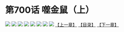 # 第700话 噬金鼠（上）
![](https://mhpic.xiaomingtaiji.net/comic/D/斗破苍穹拆分版/700话/1.jpg-zymk.middle.webp)
![](https://mhpic.xiaomingtaiji.net/comic/D/斗破苍穹拆分版/700话/2.jpg-zymk.middle.webp)
![](https://mhpic.xiaomingtaiji.net/comic/D/斗破苍穹拆分版/700话/3.jpg-zymk.middle.webp)
![](https://mhpic.xiaomingtaiji.net/comic/D/斗破苍穹拆分版/700话/4.jpg-zymk.middle.webp)
![](https://mhpic.xiaomingtaiji.net/comic/D/斗破苍穹拆分版/700话/5.jpg-zymk.middle.webp)
![](https://mhpic.xiaomingtaiji.net/comic/D/斗破苍穹拆分版/700话/6.jpg-zymk.middle.webp)
![](https://mhpic.xiaomingtaiji.net/comic/D/斗破苍穹拆分版/700话/7.jpg-zymk.middle.webp)
![](https://mhpic.xiaomingtaiji.net/comic/D/斗破苍穹拆分版/700话/8.jpg-zymk.middle.webp)
[【上一章】](./701.md)
[【目录】](./README.md)
[【下一章】](./703.md)
